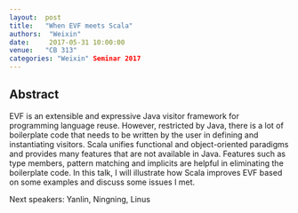 ```yaml
--- 
layout:  post 
title:   "When EVF meets Scala"
authors:  "Weixin"
date:     2017-05-31 10:00:00
venue:   "CB 313"
categories: "Weixin" Seminar 2017
--- 
```

## Abstract

EVF is an extensible and expressive Java visitor framework for programming
language reuse. However, restricted by Java, there is a lot of boilerplate
code
that needs to be written by the user in defining and instantiating visitors.
Scala unifies functional and object-oriented paradigms and provides many
features that are not available in Java. Features such as type members,
pattern
matching and implicits are helpful in eliminating the boilerplate code. In
this
talk, I will illustrate how Scala improves EVF based on some examples and
discuss some issues I met.


Next speakers: Yanlin, Ningning, Linus


